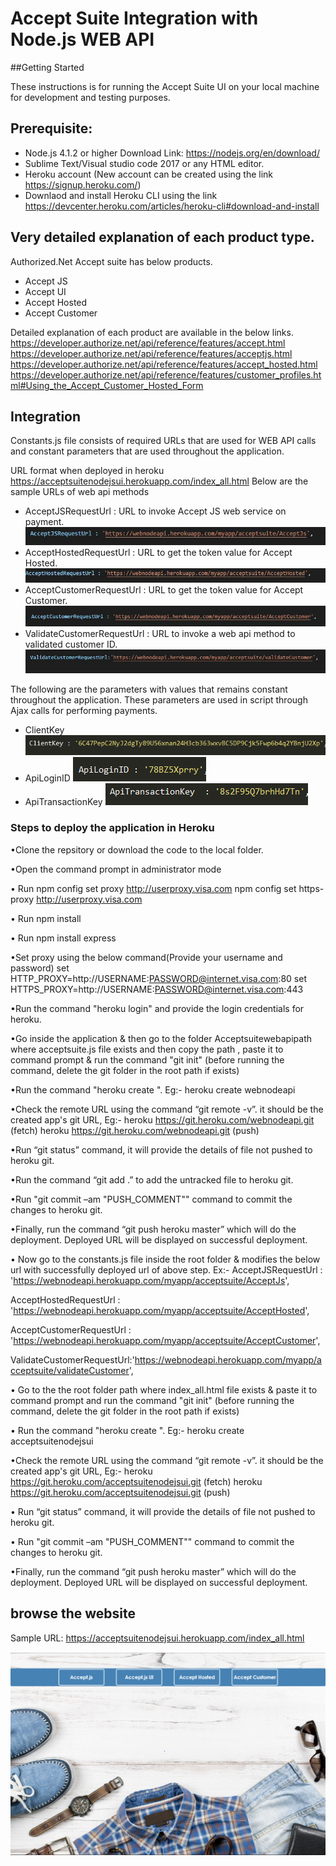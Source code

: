 # Accept Suite Integration with Node.js WEB API

##Getting Started

These instructions is for running the Accept Suite UI on your local machine for development and testing purposes.


## Prerequisite:
*	Node.js 4.1.2 or higher Download Link: https://nodejs.org/en/download/
*   Sublime Text/Visual studio code 2017 or any HTML editor.
*	Heroku account (New account can be created using the link https://signup.heroku.com/)
*   Downlaod and install Heroku CLI using the link https://devcenter.heroku.com/articles/heroku-cli#download-and-install


## Very detailed explanation of each product type.
Authorized.Net Accept suite has below products.
*	Accept JS
*	Accept UI
*	Accept Hosted
*	Accept Customer

Detailed explanation of each product are available in the below links.
https://developer.authorize.net/api/reference/features/accept.html
https://developer.authorize.net/api/reference/features/acceptjs.html
https://developer.authorize.net/api/reference/features/accept_hosted.html
https://developer.authorize.net/api/reference/features/customer_profiles.html#Using_the_Accept_Customer_Hosted_Form

## Integration
Constants.js file consists of required URLs that are used for WEB API calls and constant parameters that are used throughout the application.

URL format when deployed in heroku 
https://acceptsuitenodejsui.herokuapp.com/index_all.html
Below are the sample URLs of web api methods

* AcceptJSRequestUrl : URL to invoke Accept JS web service on payment.
![Image of AcceptJSRequestUrl](Github-Images/AcceptJSRequestUrl.JPG)
* AcceptHostedRequestUrl : URL to get the token value for Accept Hosted.
![Image of HostedRequestUrl](Github-Images/AcceptHostedRequestUrl.JPG)
* AcceptCustomerRequestUrl : URL to get the token value for Accept Customer.
![Image of CustomerRequestUrl](Github-Images/AcceptCustomerRequestUrl.JPG)
* ValidateCustomerRequestUrl : URL to invoke a web api method to validated customer ID.
![Image of ValidateCustomerUrl](Github-Images/ValidateCustomerRequestUrl.JPG)


The following are the parameters with values that remains constant throughout the application. These parameters are used in script through Ajax calls for performing payments.

* ClientKey
![Image of ClientKey](Github-Images/clientKey.PNG)
* ApiLoginID
![Image of ApiLoginID](Github-Images/apiLogin.PNG)
* ApiTransactionKey
![Image of ApiTransactionKey](Github-Images/apiTransactionKey.PNG)

### Steps to deploy the application in Heroku

•Clone the repsitory or download the code to the local folder.


•Open the command prompt in administrator mode

• Run npm config set proxy http://userproxy.visa.com
      npm config set https-proxy http://userproxy.visa.com

• Run npm install

• Run npm install express

•Set proxy using the below command(Provide your username and password)
 set HTTP_PROXY=http://USERNAME:PASSWORD@internet.visa.com:80
 set HTTPS_PROXY=http://USERNAME:PASSWORD@internet.visa.com:443


•Run the command "heroku login" and provide the login credentials for heroku.


•Go inside the application & then go to the folder Acceptsuitewebapipath where acceptsuite.js  file exists and  then copy the path , paste it to command prompt & 
run the command "git init" (before running the command, delete the git folder in the root path if exists)


•Run the command "heroku create ". Eg:- heroku create webnodeapi


•Check the remote URL using the command “git remote -v”. it should be the created app's git URL,
 Eg:- heroku  https://git.heroku.com/webnodeapi.git (fetch)
      heroku  https://git.heroku.com/webnodeapi.git (push)

•Run “git status” command, it will provide the details of file not pushed to heroku git.


•Run the command “git add .” to add the untracked file to heroku git.


•Run "git commit –am "PUSH_COMMENT"" command to commit the changes to heroku git.


•Finally, run the command “git push heroku master” which will do the deployment. Deployed URL will be displayed on successful deployment.

• Now go to the constants.js file inside the root folder & modifies the  below   url  with successfully deployed url  of above step.
Ex:-
   AcceptJSRequestUrl : 'https://webnodeapi.herokuapp.com/myapp/acceptsuite/AcceptJs',

   AcceptHostedRequestUrl : 'https://webnodeapi.herokuapp.com/myapp/acceptsuite/AcceptHosted',

   AcceptCustomerRequestUrl : 'https://webnodeapi.herokuapp.com/myapp/acceptsuite/AcceptCustomer',

   ValidateCustomerRequestUrl:'https://webnodeapi.herokuapp.com/myapp/acceptsuite/validateCustomer',
   
• Go to the the root folder path where index_all.html file exists & paste it to command prompt  and run the command "git init" (before running the command, delete the git folder in the root path if exists)

• Run the command "heroku create ". Eg:- heroku create acceptsuitenodejsui

•Check the remote URL using the command “git remote -v”. it should be the created app's git URL,
 Eg:- heroku  https://git.heroku.com/acceptsuitenodejsui.git (fetch)
      heroku  https://git.heroku.com/acceptsuitenodejsui.git (push)
	  
• Run “git status” command, it will provide the details of file not pushed to heroku git.

• Run "git commit –am "PUSH_COMMENT"" command to commit the changes to heroku git.

•Finally, run the command “git push heroku master” which will do the deployment. Deployed URL will be displayed on successful deployment.

## browse the website

Sample URL: https://acceptsuitenodejsui.herokuapp.com/index_all.html

![Image of dashboard](Github-Images/dashboard.PNG)